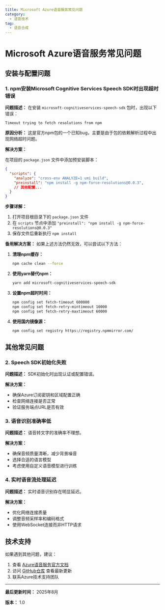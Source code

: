 ```yaml
---
title: Microsoft Azure语音服务常见问题
category:
  - 语音技术
tag:
  - 语音合成
---
```


# Microsoft Azure语音服务常见问题

## 安装与配置问题

### 1. npm安装Microsoft Cognitive Services Speech SDK时出现超时错误

**问题描述：**
在安装 `microsoft-cognitiveservices-speech-sdk` 包时，出现以下错误：
```
Timeout trying to fetch resolutions from npm
```

**原因分析：**
这是官方npm包的一个已知bug，主要是由于包的依赖解析过程中出现网络超时问题。

**解决方案：**

在项目的 `package.json` 文件中添加预安装脚本：

```json
{
  "scripts": {
    "analyze": "cross-env ANALYZE=1 umi build",
    "preinstall": "npm install -g npm-force-resolutions@0.0.3",
    // 其他配置...
  }
}
```

**步骤详解：**
1. 打开项目根目录下的 `package.json` 文件
2. 在 `scripts` 节点中添加 `"preinstall": "npm install -g npm-force-resolutions@0.0.3"`
3. 保存文件后重新执行 `npm install`

**备用解决方案：**
如果上述方法仍然无效，可以尝试以下方法：

1. **清理npm缓存：**
   ```bash
   npm cache clean --force
   ```

2. **使用yarn替代npm：**
   ```bash
   yarn add microsoft-cognitiveservices-speech-sdk
   ```

3. **设置npm超时时间：**
   ```bash
   npm config set fetch-timeout 600000
   npm config set fetch-retry-mintimeout 10000
   npm config set fetch-retry-maxtimeout 60000
   ```

4. **使用国内镜像源：**
   ```bash
   npm config set registry https://registry.npmmirror.com/
   ```

## 其他常见问题

### 2. Speech SDK初始化失败

**问题描述：**
SDK初始化时出现认证或配置错误。

**解决方案：**
- 确保Azure订阅密钥和区域配置正确
- 检查网络连接是否正常
- 验证服务端点URL是否有效

### 3. 语音识别准确率低

**问题描述：**
语音转文字的准确率不理想。

**解决方案：**
- 确保音频质量清晰，减少背景噪音
- 选择合适的语言模型
- 考虑使用自定义语音模型进行训练

### 4. 实时语音流处理延迟

**问题描述：**
实时语音识别存在明显延迟。

**解决方案：**
- 优化网络连接质量
- 调整音频采样率和编码格式
- 使用WebSocket连接而非HTTP请求

## 技术支持

如果遇到其他问题，建议：

1. 查看 [Azure语音服务官方文档](https://docs.microsoft.com/azure/cognitive-services/speech-service/)
2. 访问 [GitHub仓库](https://github.com/Microsoft/cognitive-services-speech-sdk-js) 查看最新更新
3. 联系Azure技术支持团队

---

**最后更新时间：** 2025年8月

**版本：** 1.0